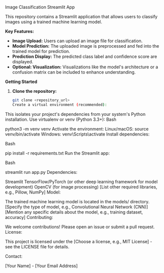 Image Classification Streamlit App

This repository contains a Streamlit application that allows users to classify images using a trained machine learning model.

**Key Features:**

- **Image Upload:** Users can upload an image file for classification.
- **Model Prediction:** The uploaded image is preprocessed and fed into the trained model for prediction.
- **Prediction Display:** The predicted class label and confidence score are displayed.
- **Optional: Visualization:** Visualizations like the model's architecture or a confusion matrix can be included to enhance understanding.

**Getting Started**

1. **Clone the repository:**

   ```bash
   git clone <repository_url>
   Create a virtual environment (recommended):
   ```

This isolates your project's dependencies from your system's Python installation.
Use virtualenv or venv (Python 3.3+):
Bash

python3 -m venv venv
Activate the environment:
Linux/macOS: source venv/bin/activate
Windows: venv\Scripts\activate
Install dependencies:

Bash

pip install -r requirements.txt
Run the Streamlit app:

Bash

streamlit run app.py
Dependencies:

Streamlit
TensorFlow/PyTorch (or other deep learning framework for model development)
OpenCV (for image processing)
[List other required libraries, e.g., Pillow, NumPy]
Model:

The trained machine learning model is located in the models/ directory.
[Specify the type of model, e.g., Convolutional Neural Network (CNN)]
[Mention any specific details about the model, e.g., training dataset, accuracy]
Contributing:

We welcome contributions! Please open an issue or submit a pull request.
License:

This project is licensed under the [Choose a license, e.g., MIT License] - see the LICENSE file for details.

Contact:

[Your Name] - [Your Email Address]
